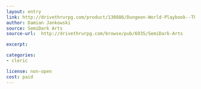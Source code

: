 ```yaml
---
layout: entry
link: http://drivethrurpg.com/product/130886/Dungeon-World-Playbook--The-Damned
author: Damian Jankowski
source: SemiDark Arts
source-url:  http://drivethrurpg.com/browse/pub/6935/SemiDark-Arts

excerpt:

categories:
- cleric

license: non-open
cost: paid
---
```

